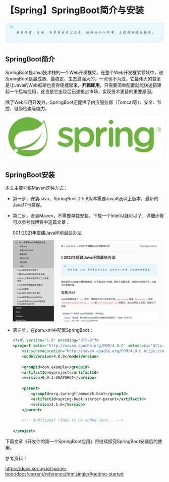 # 【Spring】SpringBoot简介与安装
![](../wanggang.png)

## SpringBoot简介

SpringBoot是Java技术栈的一个Web开发框架，在整个Web开发框架领域中，说SpringBoot是最成熟、最稳定、生态最强大的，一点也不为过。它最伟大的变革是让Java的Web框架也变得便捷起来，**开箱即用**，只需要简单配置就能快速搭建起一个后端应用，这也是它出现后迅速抢占市场，实现技术更替的重要原因。

除了Web应用开发外，SpringBoot还提供了内嵌服务器（Tomcat等）、安全、监控、健康检查等能力。

![](000001-【Spring】SpringBoot简介与安装/image-20211110214902402.png)

## SpringBoot安装

本文主要介绍Maven这种方式：

- 第一步，安装Java，SpringBoot 2.5.6版本需要Java8及以上版本，最新的Java17也兼容。

- 第二步，安装Maven，不需要单独安装，下载一个IntelliJ就可以了，详细步骤可以参考我博客中这篇文章：

  [001-2021年搭建Java环境最快办法](https://dongfanger.gitee.io/blog/Java%20Basic/001-2021%E5%B9%B4%E6%90%AD%E5%BB%BAJava%E7%8E%AF%E5%A2%83%E6%9C%80%E5%BF%AB%E5%8A%9E%E6%B3%95.html)

  ![](000001-【Spring】SpringBoot简介与安装/image-20211110202239169.png)

- 第三步，在pom.xml中配置SpringBoot：

  ```xml
  <?xml version="1.0" encoding="UTF-8"?>
  <project xmlns="http://maven.apache.org/POM/4.0.0" xmlns:xsi="http://www.w3.org/2001/XMLSchema-instance"
      xsi:schemaLocation="http://maven.apache.org/POM/4.0.0 https://maven.apache.org/xsd/maven-4.0.0.xsd">
      <modelVersion>4.0.0</modelVersion>
  
      <groupId>com.example</groupId>
      <artifactId>myproject</artifactId>
      <version>0.0.1-SNAPSHOT</version>
  
      <parent>
          <groupId>org.springframework.boot</groupId>
          <artifactId>spring-boot-starter-parent</artifactId>
          <version>2.5.6</version>
      </parent>
  
      <!-- Additional lines to be added here... -->
  
  </project>
  ```

下篇文章《开发你的第一个SpringBoot应用》将继续探究SpringBoot安装后的使用。

参考资料：

https://docs.spring.io/spring-boot/docs/current/reference/htmlsingle/#getting-started